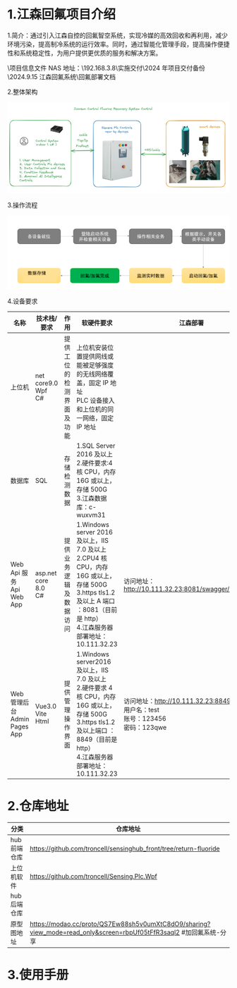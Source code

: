 # 1.江森回氟项目介绍

1.简介：通过引入江森自控的回氟智空系统，实现冷媒的高效回收和再利用，减少环境污染，提高制冷系统的运行效率。同时，通过智能化管理手段，提高操作便捷性和系统稳定性，为用户提供更优质的服务和解决方案。

\项目信息文件 NAS 地址：\192.168.3.8\实施交付\2024 年项目交付备份\2024.9.15 江森回氟系统\回氟部署文档

2.整体架构

![1760421637503](image/README/1760421637503.png)

3.操作流程

![1760421662844](image/README/1760421662844.png)

4.设备要求

| 名称                              | 技术栈/要求                  | 作用                     | 软硬件要求                                                                                                                                                                                    | 江森部署                                                                                 |
| --------------------------------- | ---------------------------- | ------------------------ | --------------------------------------------------------------------------------------------------------------------------------------------------------------------------------------------- | ---------------------------------------------------------------------------------------- |
| 上位机                            | net core9.0<br />Wpf<br />C# | 提供工位的检测界面及功能 | 上位机安装位置提供网线或能被足够强度的无线网络覆盖，固定 IP 地址<br />PLC 设备接入和上位机的同一网络，固定 IP 地址                                                                            |                                                                                          |
| 数据库                            | SQL                          | 存储检测数据             | 1.SQL Server 2016 及以上<br />2.硬件要求:4 核 CPU，内存 16G 或以上，存储 500G<br />3.江森数据库：c-wuxvm31                                                                                    |                                                                                          |
| Web Api 服务<br />Api Web App     | asp.net core 8.0<br />C#     | 提供业务逻辑及数据访问   | 1.Windows server 2016 及以上，IIS 7.0 及以上<br />2.CPU4 核 CPU，内存 16G 或以上，存储 500G<br />3.https tls1.2 及以上 A 端口 ：8081（目前是 http）<br />4.江森服务器部署地址：10.111.32.23   | 访问地址：http://10.111.32.23:8081/swagger/index.html                                    |
| Web 管理后台<br />Admin Pages App | Vue3.0<br />Vite<br />Html   | 提供管理操作界面         | 1.Windows server2016 及以上，IIS 7.0 及以上<br />2.硬件要求 4 核 CPU，内存 16G 或以上，存储 500G<br />3.https tls1.2 及以上端口 ：8849（目前是 http）<br />4.江森服务器部署地址：10.111.32.23 | 访问地址：http://10.111.32.23:8849<br />用户名：test<br />账号：123456<br />密码：123qwe |

# 2.仓库地址

| 分类         | 仓库地址                                                                                                           |
| ------------ | ------------------------------------------------------------------------------------------------------------------ |
| hub 前端仓库 | https://github.com/troncell/sensinghub_front/tree/return-fluoride                                                  |
| 上位机软件   | https://github.com/troncell/Sensing.Plc.Wpf                                                                        |
| hub 后端仓库 |                                                                                                                    |
| 原型图地址   | https://modao.cc/proto/QS7Ew88sh5v0umXtC8dO9/sharing?view_mode=read_only&screen=rbpUf05tFfR3saql2 #加回氟系统-分享 |

# 3.使用手册
